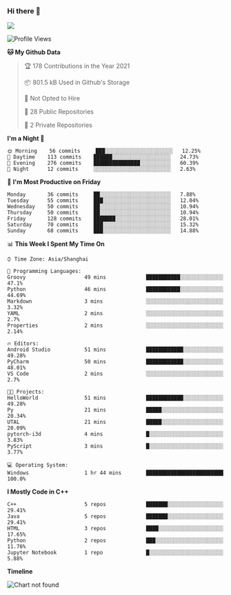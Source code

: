 ### Hi there 👋

<!--
**zhou-ning/zhou-ning** is a ✨ _special_ ✨ repository because its `README.md` (this file) appears on your GitHub profile.

Here are some ideas to get you started:

- 🔭 I’m currently working on ...
- 🌱 I’m currently learning ...
- 👯 I’m looking to collaborate on ...
- 🤔 I’m looking for help with ...
- 💬 Ask me about ...
- 📫 How to reach me: ...
- 😄 Pronouns: ...
- ⚡ Fun fact: ...
-->
![](https://github-readme-stats.vercel.app/api?username=zhou-ning)

<!--START_SECTION:waka-->
![Profile Views](http://img.shields.io/badge/Profile%20Views-128-blue)

**🐱 My Github Data** 

> 🏆 178 Contributions in the Year 2021
 > 
> 📦 801.5 kB Used in Github's Storage 
 > 
> 🚫 Not Opted to Hire
 > 
> 📜 28 Public Repositories 
 > 
> 🔑 2 Private Repositories  
 > 
**I'm a Night 🦉** 

```text
🌞 Morning    56 commits     ███░░░░░░░░░░░░░░░░░░░░░░   12.25% 
🌆 Daytime    113 commits    ██████░░░░░░░░░░░░░░░░░░░   24.73% 
🌃 Evening    276 commits    ███████████████░░░░░░░░░░   60.39% 
🌙 Night      12 commits     ░░░░░░░░░░░░░░░░░░░░░░░░░   2.63%

```
📅 **I'm Most Productive on Friday** 

```text
Monday       36 commits     ██░░░░░░░░░░░░░░░░░░░░░░░   7.88% 
Tuesday      55 commits     ███░░░░░░░░░░░░░░░░░░░░░░   12.04% 
Wednesday    50 commits     ██░░░░░░░░░░░░░░░░░░░░░░░   10.94% 
Thursday     50 commits     ██░░░░░░░░░░░░░░░░░░░░░░░   10.94% 
Friday       128 commits    ███████░░░░░░░░░░░░░░░░░░   28.01% 
Saturday     70 commits     ███░░░░░░░░░░░░░░░░░░░░░░   15.32% 
Sunday       68 commits     ███░░░░░░░░░░░░░░░░░░░░░░   14.88%

```


📊 **This Week I Spent My Time On** 

```text
⌚︎ Time Zone: Asia/Shanghai

💬 Programming Languages: 
Groovy                   49 mins             ███████████░░░░░░░░░░░░░░   47.1% 
Python                   46 mins             ███████████░░░░░░░░░░░░░░   44.69% 
Markdown                 3 mins              ░░░░░░░░░░░░░░░░░░░░░░░░░   3.32% 
YAML                     2 mins              ░░░░░░░░░░░░░░░░░░░░░░░░░   2.7% 
Properties               2 mins              ░░░░░░░░░░░░░░░░░░░░░░░░░   2.14%

🔥 Editors: 
Android Studio           51 mins             ████████████░░░░░░░░░░░░░   49.28% 
PyCharm                  50 mins             ████████████░░░░░░░░░░░░░   48.01% 
VS Code                  2 mins              ░░░░░░░░░░░░░░░░░░░░░░░░░   2.7%

🐱‍💻 Projects: 
HelloWorld               51 mins             ████████████░░░░░░░░░░░░░   49.28% 
Py                       21 mins             █████░░░░░░░░░░░░░░░░░░░░   20.34% 
UTAL                     21 mins             █████░░░░░░░░░░░░░░░░░░░░   20.09% 
pytorch-i3d              4 mins              █░░░░░░░░░░░░░░░░░░░░░░░░   3.83% 
PyScript                 3 mins              █░░░░░░░░░░░░░░░░░░░░░░░░   3.77%

💻 Operating System: 
Windows                  1 hr 44 mins        █████████████████████████   100.0%

```

**I Mostly Code in C++** 

```text
C++                      5 repos             ███████░░░░░░░░░░░░░░░░░░   29.41% 
Java                     5 repos             ███████░░░░░░░░░░░░░░░░░░   29.41% 
HTML                     3 repos             ████░░░░░░░░░░░░░░░░░░░░░   17.65% 
Python                   2 repos             ███░░░░░░░░░░░░░░░░░░░░░░   11.76% 
Jupyter Notebook         1 repo              █░░░░░░░░░░░░░░░░░░░░░░░░   5.88%

```


**Timeline**

![Chart not found](https://raw.githubusercontent.com/zhou-ning/zhou-ning/main/charts/bar_graph.png) 


<!--END_SECTION:waka-->
